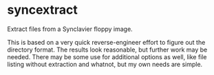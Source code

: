 # syncextract
Extract files from a Synclavier floppy image.

This is based on a very quick reverse-engineer effort to figure out the directory format.
The results look reasonable, but further work may be needed. There may be some use for additional
options as well, like file listing without extraction and whatnot, but my own needs are simple.

